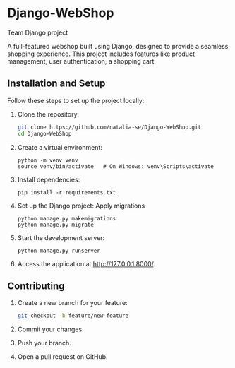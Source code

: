 # Django-WebShop

Team Django project

A full-featured webshop built using Django, designed to provide a seamless shopping experience.
This project includes features like product management, user authentication, a shopping cart.

## Installation and Setup

Follow these steps to set up the project locally:

1. Clone the repository:

   ```bash
   git clone https://github.com/natalia-se/Django-WebShop.git
   cd Django-WebShop
   ```

2. Create a virtual environment:

   ```
   python -m venv venv
   source venv/bin/activate   # On Windows: venv\Scripts\activate

   ```

3. Install dependencies:

   ```
   pip install -r requirements.txt

   ```

4. Set up the Django project:
   Apply migrations

   ```
   python manage.py makemigrations
   python manage.py migrate

   ```

5. Start the development server:

   ```
   python manage.py runserver

   ```

6. Access the application at http://127.0.0.1:8000/.

## Contributing

1. Create a new branch for your feature:

   ```bash
   git checkout -b feature/new-feature
   ```

2. Commit your changes.
3. Push your branch.
4. Open a pull request on GitHub.
